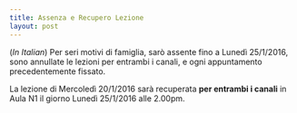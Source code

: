 ```yaml
---
title: Assenza e Recupero Lezione
layout: post
---
```

(*In Italian*) Per seri motivi di famiglia, sarò assente fino a Lunedì 25/1/2016, sono annullate le lezioni per entrambi i canali, e ogni appuntamento precedentemente fissato.

La lezione di Mercoledì 20/1/2016 sarà recuperata **per entrambi i canali** in Aula N1 il giorno Lunedì 25/1/2016 alle 2.00pm.